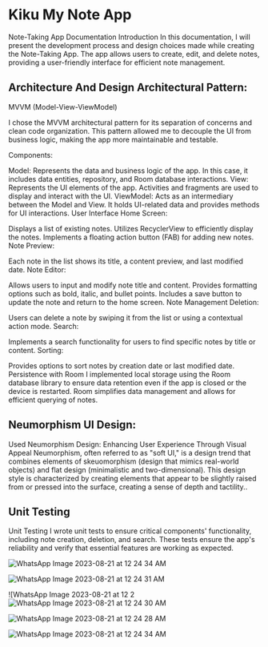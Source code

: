 
# Kiku My Note App

Note-Taking App Documentation Introduction In this documentation, I will present the development process and design choices made while creating the Note-Taking App. The app allows users to create, edit, and delete notes, providing a user-friendly interface for efficient note management.




##  Architecture And Design Architectural Pattern:

MVVM (Model-View-ViewModel)

I chose the MVVM architectural pattern for its separation of concerns and clean code organization. This pattern allowed me to decouple the UI from business logic, making the app more maintainable and testable.

Components:

Model: Represents the data and business logic of the app. In this case, it includes data entities, repository, and Room database interactions. View: Represents the UI elements of the app. Activities and fragments are used to display and interact with the UI. ViewModel: Acts as an intermediary between the Model and View. It holds UI-related data and provides methods for UI interactions. User Interface Home Screen:

Displays a list of existing notes. Utilizes RecyclerView to efficiently display the notes. Implements a floating action button (FAB) for adding new notes. Note Preview:

Each note in the list shows its title, a content preview, and last modified date. Note Editor:

Allows users to input and modify note title and content. Provides formatting options such as bold, italic, and bullet points. Includes a save button to update the note and return to the home screen. Note Management Deletion:

Users can delete a note by swiping it from the list or using a contextual action mode. Search:

Implements a search functionality for users to find specific notes by title or content. Sorting:

Provides options to sort notes by creation date or last modified date. Persistence with Room I implemented local storage using the Room database library to ensure data retention even if the app is closed or the device is restarted. Room simplifies data management and allows for efficient querying of notes.
## Neumorphism UI Design:

Used Neumorphism Design: Enhancing User Experience Through Visual Appeal
Neumorphism, often referred to as "soft UI," is a design trend that combines elements of skeuomorphism (design that mimics real-world objects) and flat design (minimalistic and two-dimensional). This design style is characterized by creating elements that appear to be slightly raised from or pressed into the surface, creating a sense of depth and tactility..
## Unit Testing

Unit Testing I wrote unit tests to ensure critical components' functionality, including note creation, deletion, and search. These tests ensure the app's reliability and verify that essential features are working as expected.


![WhatsApp Image 2023-08-21 at 12 24 34 AM](https://github.com/KOKADWARAkshay/Kikunote/assets/70112790/d529c89f-7930-46be-801c-ab74eebf5b46)


![WhatsApp Image 2023-08-21 at 12 24 31 AM](https://github.com/KOKADWARAkshay/Kikunote/assets/70112790/01c3378a-c45c-461b-8d47-bde1afcbc23d)



![WhatsApp Image 2023-08-21 at 12 2![WhatsApp Image 2023-08-21 at 12 24 30 AM](https://github.com/KOKADWARAkshay/Kikunote/assets/70112790/f2f2adea-c3ab-48d3-b0f9-ba025e02c74a)


![WhatsApp Image 2023-08-21 at 12 24 28 AM](https://github.com/KOKADWARAkshay/Kikunote/assets/70112790/27a202b9-4642-4c3b-80a1-e3e362182f35)


![WhatsApp Image 2023-08-21 at 12 24 34 AM](https://github.com/KOKADWARAkshay/Kikunote/assets/70112790/a6d73744-519b-462b-8a99-d4303dd17a62)
